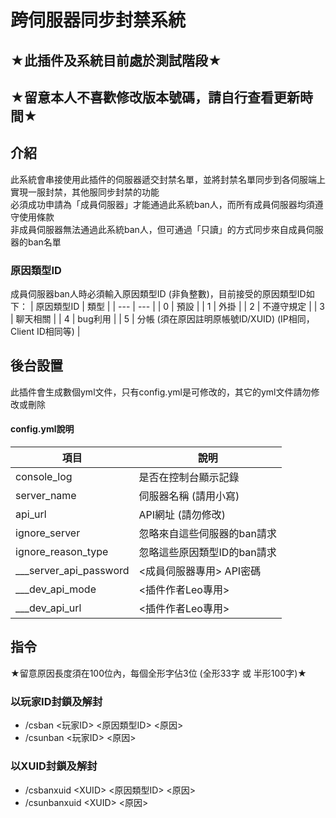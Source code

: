 # 跨伺服器同步封禁系統
## ★此插件及系統目前處於測試階段★
## ★留意本人不喜歡修改版本號碼，請自行查看更新時間★

## 介紹

此系統會串接使用此插件的伺服器遞交封禁名單，並將封禁名單同步到各伺服端上<br>
實現一服封禁，其他服同步封禁的功能<br>
必須成功申請為「成員伺服器」才能通過此系統ban人，而所有成員伺服器均須遵守使用條款<br>
非成員伺服器無法通過此系統ban人，但可通過「只讀」的方式同步來自成員伺服器的ban名單

### 原因類型ID

成員伺服器ban人時必須輸入原因類型ID (非負整數)，目前接受的原因類型ID如下：
| 原因類型ID | 類型 |
| --- | --- |
| 0 | 預設 |
| 1 | 外掛 |
| 2 | 不遵守規定 |
| 3 | 聊天相關 |
| 4 | bug利用 |
| 5 | 分帳 (須在原因註明原帳號ID/XUID) (IP相同，Client ID相同等) |

## 後台設置
此插件會生成數個yml文件，只有config.yml是可修改的，其它的yml文件請勿修改或刪除

#### config.yml說明
| 項目 | 說明 |
| --- | --- |
| console_log | 是否在控制台顯示記錄 |
| server_name | 伺服器名稱 (請用小寫) |
| api_url | API網址 (請勿修改) |
| ignore_server | 忽略來自這些伺服器的ban請求 |
| ignore_reason_type | 忽略這些原因類型ID的ban請求 |
| \___server_api_password | <成員伺服器專用> API密碼 |
| \___dev_api_mode | <插件作者Leo專用> |
| \___dev_api_url | <插件作者Leo專用> |

## 指令

★留意原因長度須在100位內，每個全形字佔3位 (全形33字 或 半形100字)★

### 以玩家ID封鎖及解封
- /csban <玩家ID> <原因類型ID> <原因><br>
- /csunban <玩家ID> <原因><br>

### 以XUID封鎖及解封
- /csbanxuid \<XUID\> <原因類型ID> <原因><br>
- /csunbanxuid \<XUID\> <原因><br>
